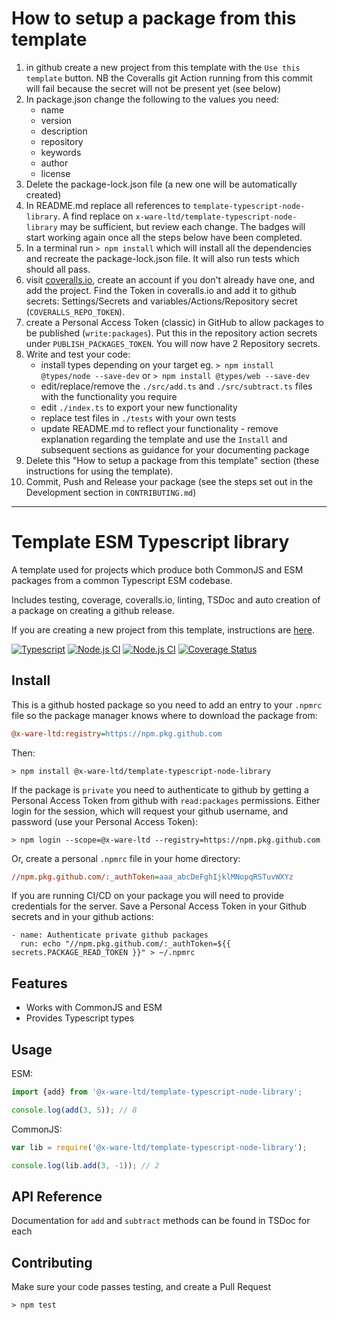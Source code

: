 <!-- once setup delete from here... -->
# How to setup a package from this template

1. in github create a new project from this template with the `Use this template` button. NB the Coveralls git Action running from this commit will fail because the secret will not be present yet (see below) 
1. In package.json change the following to the values you need:
    - name
    - version
    - description
    - repository
    - keywords
    - author
    - license
1. Delete the package-lock.json file (a new one will be automatically created)
1. In README.md replace all references to `template-typescript-node-library`. A find replace on `x-ware-ltd/template-typescript-node-library` may be sufficient, but review each change. The badges will start working again once all the steps below have been completed.
1. In a terminal run `> npm install` which will install all the dependencies and recreate the package-lock.json file. It will also run tests which should all pass.
1. visit [coveralls.io](https://coveralls.io/), create an account if you don't already have one, and add the project. Find the Token in coveralls.io and add it to github secrets: Settings/Secrets and variables/Actions/Repository secret (`COVERALLS_REPO_TOKEN`).
1. create a Personal Access Token (classic) in GitHub to allow packages to be published (`write:packages`). Put this in the repository action secrets under `PUBLISH_PACKAGES_TOKEN`. You will now have 2 Repository secrets.
1. Write and test your code:
    - install types depending on your target eg. `> npm install @types/node --save-dev` or `> npm install @types/web --save-dev`
    - edit/replace/remove the `./src/add.ts` and `./src/subtract.ts` files with the functionality you require
    - edit `./index.ts` to export your new functionality
    - replace test files in `./tests` with your own tests
    - update README.md to reflect your functionality - remove explanation regarding the template and use the `Install` and subsequent sections as guidance for your documenting package
1. Delete this "How to setup a package from this template" section (these instructions for using the template). 
1. Commit, Push and Release your package (see the steps set out in the Development section in `CONTRIBUTING.md`)

---
<!-- ... down to here. -->
# Template ESM Typescript library

A template used for projects which produce both CommonJS and ESM packages from a common Typescript ESM codebase.

Includes testing, coverage, coveralls.io, linting, TSDoc and auto creation of a package on creating a github release.

If you are creating a new project from this template, instructions are [here](./INSTRUCTIONS.md).

[![Typescript](https://shields.io/badge/TypeScript-3178C6?logo=TypeScript&logoColor=FFF)](https://www.typescriptlang.org/)
[![Node.js CI](https://github.com/x-ware-ltd/template-typescript-node-library/actions/workflows/linux-ci.yml/badge.svg)](https://github.com/x-ware-ltd/template-typescript-node-library/actions/workflows/linux-ci.yml)
[![Node.js CI](https://github.com/x-ware-ltd/template-typescript-node-library/actions/workflows/windows-ci.yml/badge.svg)](https://github.com/x-ware-ltd/template-typescript-node-library/actions/workflows/windows-ci.yml)
[![Coverage Status](https://coveralls.io/repos/github/x-ware-ltd/template-typescript-node-library/badge.svg?branch=main)](https://coveralls.io/github/x-ware-ltd/template-typescript-node-library?branch=main)

## Install

This is a github hosted package so you need to add an entry to your `.npmrc` file so the package manager knows where to download the package from:
        
```ini
@x-ware-ltd:registry=https://npm.pkg.github.com
```
Then:

```console
> npm install @x-ware-ltd/template-typescript-node-library
```

If the package is `private` you need to authenticate to github by getting a Personal Access Token from github with `read:packages` permissions. Either login for the session, which will request your github username, and password (use your Personal Access Token):
```console
> npm login --scope=@x-ware-ltd --registry=https://npm.pkg.github.com
```

Or, create a personal `.npmrc` file in your home directory:
```ini
//npm.pkg.github.com/:_authToken=aaa_abcDeFghIjklMNopqRSTuvWXYz
```

If you are running CI/CD on your package you will need to provide credentials for the server. Save a Personal Access Token in your Github secrets and in your github actions:
```
- name: Authenticate private github packages
  run: echo "//npm.pkg.github.com/:_authToken=${{ secrets.PACKAGE_READ_TOKEN }}" > ~/.npmrc
```

## Features

- Works with CommonJS and ESM
- Provides Typescript types

## Usage
ESM:
```js
import {add} from '@x-ware-ltd/template-typescript-node-library';

console.log(add(3, 5)); // 8
```

CommonJS:
```js
var lib = require('@x-ware-ltd/template-typescript-node-library');

console.log(lib.add(3, -1)); // 2
```

## API Reference

Documentation for `add` and `subtract` methods can be found in TSDoc for each

## Contributing

Make sure your code passes testing, and create a Pull Request
```console
> npm test
```